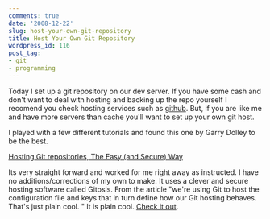 ```yaml
---
comments: true
date: '2008-12-22'
slug: host-your-own-git-repository
title: Host Your Own Git Repository
wordpress_id: 116
post_tag:
- git
- programming
---
```


Today I set up a git repository on our dev server.  If you have some cash and don't want to deal with hosting and backing up the repo yourself I recomend you check hosting services such as [github](http://github.com/).  But, if you are like me and have more servers than cache you'll want to set up your own git host.  

I played with a few different tutorials and found this one by Garry Dolley to be the best.

[Hosting Git repositories, The Easy (and Secure) Way](http://scie.nti.st/2007/11/14/hosting-git-repositories-the-easy-and-secure-way)


Its very straight forward and worked for me right away as instructed.  I have no additions/corrections of my own to make.  It uses a clever and secure hosting software called Gitosis.  From the article "we're using Git to host the configuration file and keys that in turn define how our Git hosting behaves. That's just plain cool. "  It is plain cool.  [Check it out](http://scie.nti.st/2007/11/14/hosting-git-repositories-the-easy-and-secure-way).  
